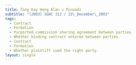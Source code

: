 ```yaml
---
title: Tang Kay Heng Alan v Purwadi
subtitle: "[2003] SGHC 312 / 23\_December\_2003"
tags:
  - Contract
  - Formation
  - Purported commission sharing agreement between parties
  - Whether binding contract entered between parties.
  - Contract
  - Formation
  - Whether plaintiff sued the right party.
layout: single
---
```


